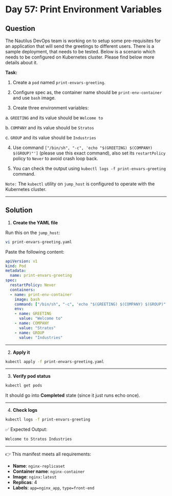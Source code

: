 # Day 57: Print Environment Variables

## Question

The Nautilus DevOps team is working on to setup some pre-requisites for an application that will send the greetings to different users. There is a sample deployment, that needs to be tested. Below is a scenario which needs to be configured on Kubernetes cluster. Please find below more details about it.

**Task:**

1. Create a `pod` named `print-envars-greeting`.

2. Configure spec as, the container name should be `print-env-container` and use `bash` image.

3. Create three environment variables:

  a. `GREETING` and its value should be `Welcome to`

  b. `COMPANY` and its value should be `Stratos`

  c. `GROUP` and its value should be `Industries`

4. Use command `["/bin/sh", "-c", 'echo "$(GREETING) $(COMPANY) $(GROUP)"']` (please use this exact command), also set its `restartPolicy` policy to `Never` to avoid crash loop back.

5. You can check the output using `kubectl logs -f print-envars-greeting` command.

`Note:` The `kubectl` utility on `jump_host` is configured to operate with the Kubernetes cluster.

---

## Solution

1. **Create the YAML file**

Run this on the `jump_host`:

```bash
vi print-envars-greeting.yaml
```

Paste the following content:

```yaml
apiVersion: v1
kind: Pod
metadata:
  name: print-envars-greeting
spec:
  restartPolicy: Never
  containers:
  - name: print-env-container
    image: bash
    command: ["/bin/sh", "-c", 'echo "$(GREETING) $(COMPANY) $(GROUP)"']
    env:
    - name: GREETING
      value: "Welcome to"
    - name: COMPANY
      value: "Stratos"
    - name: GROUP
      value: "Industries"
```

---

2. **Apply it**

```bash
kubectl apply -f print-envars-greeting.yaml
```

---

3. **Verify pod status**

```bash
kubectl get pods
```
It should go into **Completed** state (since it just runs echo once).

---

4. **Check logs**

```bash
kubectl logs -f print-envars-greeting
```

✅ Expected Output:

```css
Welcome to Stratos Industries
```

---

👉 This manifest meets all requirements:

- **Name**: `nginx-replicaset`
- **Container name**: `nginx-container`
- **Image**: `nginx:latest`
- **Replicas**: 4
- **Labels**: `app=nginx_app`, `type=front-end`